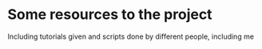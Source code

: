 # Some resources to the project
Including tutorials given and scripts done by different people, including me
